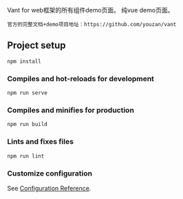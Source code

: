 Vant for web框架的所有组件demo页面。
纯vue demo页面。

```
官方的完整文档+demo项目地址：https://github.com/youzan/vant
```

## Project setup
```
npm install
```

### Compiles and hot-reloads for development
```
npm run serve
```

### Compiles and minifies for production
```
npm run build
```

### Lints and fixes files
```
npm run lint
```

### Customize configuration
See [Configuration Reference](https://cli.vuejs.org/config/).
